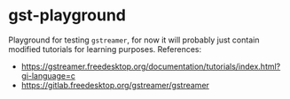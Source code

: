 # gst-playground

Playground for testing `gstreamer`, for now it will probably just contain modified tutorials for learning purposes. References:

- https://gstreamer.freedesktop.org/documentation/tutorials/index.html?gi-language=c
- https://gitlab.freedesktop.org/gstreamer/gstreamer
